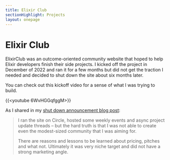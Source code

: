 ```yaml
---
title: Elixir Club
sectionHighlight: Projects
layout: onepage
---
```


# Elixir Club

ElixirClub was an outcome-oriented community website that hoped to help Elixir developers finish their side projects. I kicked off the project in December of 2022 and ran it for a few months but did not get the traction I needed and decided to shut down the site about six months later.

You can check out this kickoff video for a sense of what I was trying to build.

{{<youtube 6WvHGGqfggM>}}

As I shared in my [shut down announcement blog post](http://localhost:1313/posts/2023/7/shutting-down-elixir-club/):

> I ran the site on Circle, hosted some weekly events and async project update threads – but the hard truth is that I was not able to create even the modest-sized community that I was aiming for.
>
> There are reasons and lessons to be learned about pricing, pitches and what not. Ultimately it was very niche target and did not have a strong marketing angle.
